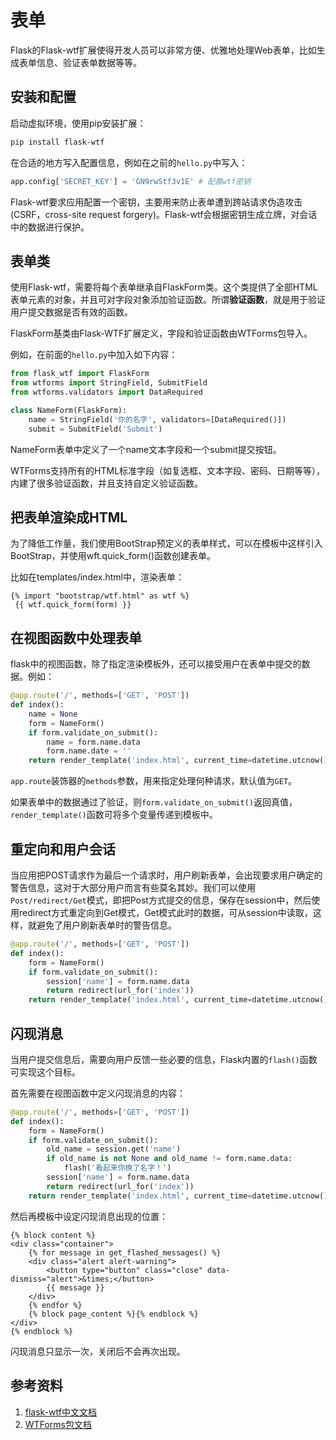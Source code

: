 # 表单

Flask的Flask-wtf扩展使得开发人员可以非常方便、优雅地处理Web表单，比如生成表单信息、验证表单数据等等。

## 安装和配置

启动虚拟环境，使用pip安装扩展：

```bash
pip install flask-wtf
```

在合适的地方写入配置信息，例如在之前的`hello.py`中写入：

```python
app.config['SECRET_KEY'] = 'GN9rwStf3v1E' # 配置wtf密钥
```

Flask-wtf要求应用配置一个密钥，主要用来防止表单遭到跨站请求伪造攻击(CSRF，cross-site request forgery)。Flask-wtf会根据密钥生成立牌，对会话中的数据进行保护。

## 表单类

使用Flask-wtf，需要将每个表单继承自FlaskForm类。这个类提供了全部HTML表单元素的对象，并且可对字段对象添加验证函数。所谓**验证函数**，就是用于验证用户提交数据是否有效的函数。

FlaskForm基类由Flask-WTF扩展定义，字段和验证函数由WTForms包导入。

例如，在前面的`hello.py`中加入如下内容：

```python
from flask_wtf import FlaskForm
from wtforms import StringField, SubmitField
from wtforms.validators import DataRequired

class NameForm(FlaskForm):
    name = StringField('你的名字', validators=[DataRequired()])
    submit = SubmitField('Submit')
```

NameForm表单中定义了一个name文本字段和一个submit提交按钮。

WTForms支持所有的HTML标准字段（如复选框、文本字段、密码、日期等等），内建了很多验证函数，并且支持自定义验证函数。

## 把表单渲染成HTML

为了降低工作量，我们使用BootStrap预定义的表单样式，可以在模板中这样引入BootStrap，并使用wft.quick_form()函数创建表单。

比如在templates/index.html中，渲染表单：

```django
{% import "bootstrap/wtf.html" as wtf %}
 {{ wtf.quick_form(form) }}
```

## 在视图函数中处理表单

flask中的视图函数，除了指定渲染模板外，还可以接受用户在表单中提交的数据。例如：

```python
@app.route('/', methods=['GET', 'POST'])
def index():
    name = None
    form = NameForm()
    if form.validate_on_submit():
        name = form.name.data
        form.name.date = ''
    return render_template('index.html', current_time=datetime.utcnow(), form=form, name=name)
```

`app.route`装饰器的`methods`参数，用来指定处理何种请求，默认值为`GET`。

如果表单中的数据通过了验证，则`form.validate_on_submit()`返回真值，`render_template()`函数可将多个变量传递到模板中。

## 重定向和用户会话

当应用把POST请求作为最后一个请求时，用户刷新表单，会出现要求用户确定的警告信息，这对于大部分用户而言有些莫名其妙。我们可以使用`Post/redirect/Get`模式，即把Post方式提交的信息，保存在session中，然后使用redirect方式重定向到Get模式，Get模式此时的数据，可从session中读取，这样，就避免了用户刷新表单时的警告信息。

```python
@app.route('/', methods=['GET', 'POST'])
def index():
    form = NameForm()
    if form.validate_on_submit():
        session['name'] = form.name.data
        return redirect(url_for('index'))
    return render_template('index.html', current_time=datetime.utcnow(), form=form, name=session.get('name'))
```

## 闪现消息

当用户提交信息后，需要向用户反馈一些必要的信息，Flask内置的`flash()`函数可实现这个目标。

首先需要在视图函数中定义闪现消息的内容：

```python
@app.route('/', methods=['GET', 'POST'])
def index():
    form = NameForm()
    if form.validate_on_submit():
        old_name = session.get('name')
        if old_name is not None and old_name != form.name.data:
            flash('看起来你换了名字！')
        session['name'] = form.name.data
        return redirect(url_for('index'))
    return render_template('index.html', current_time=datetime.utcnow(), form=form, name=session.get('name'))
```

然后再模板中设定闪现消息出现的位置：

```django
{% block content %}
<div class="container">
    {% for message in get_flashed_messages() %}
    <div class="alert alert-warning">
        <button type="button" class="close" data-dismiss="alert">&times;</button>
        {{ message }}
    </div>
    {% endfor %}
    {% block page_content %}{% endblock %}
</div>
{% endblock %}
```

闪现消息只显示一次，关闭后不会再次出现。

## 参考资料

1. [flask-wtf中文文档](http://www.pythondoc.com/flask-wtf/index.html)
1. [WTForms包文档](https://wtforms.readthedocs.io/en/stable/)

